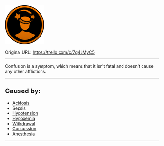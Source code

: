 ![tile010(2).png\|200](./Confusion%202%20-%20Attachments/671a42b4d1bd195aa72fe2a9.png)

Original URL: https://trello.com/c/7g4LMyC5

---

Confusion is a symptom, which means that it isn't fatal and doesn't cause any other afflictions.

---

## Caused by:

- [Acidosis](../Blood/Acidosis.md)
- [Sepsis](../Blood/Sepsis.md)
- [Hypotension](../Blood/Hypotension.md)
- [Hypoxemia](../Blood/Hypoxemia.md)
- [Withdrawal](../Head_Brain/Withdrawal.md)
- [Concussion](../Head_Brain/Concussion.md)
- [Anesthesia](../Torso/Anesthesia.md)

---

